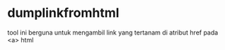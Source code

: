 # dumplinkfromhtml
tool ini berguna untuk mengambil link yang tertanam di atribut href pada &lt;a> html
